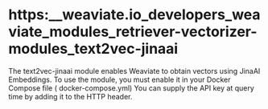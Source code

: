 # https:\_\_weaviate.io_developers_weaviate_modules_retriever-vectorizer-modules_text2vec-jinaai

The text2vec-jinaai module enables Weaviate to obtain vectors using JinaAI Embeddings. To use the module, you must enable it in your Docker Compose file ( docker-compose.yml) You can supply the API key at query time by adding it to the HTTP header.
